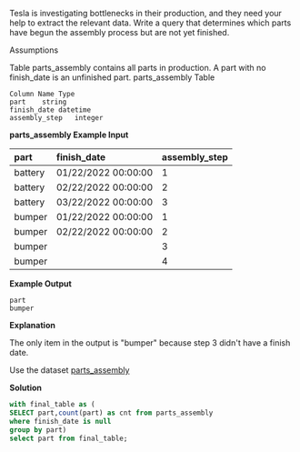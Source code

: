 Tesla is investigating bottlenecks in their production, and they need your help to extract the relevant data. Write a query that determines which parts have begun the assembly process but are not yet finished.

Assumptions

Table parts_assembly contains all parts in production.
A part with no finish_date is an unfinished part.
parts_assembly Table

```shell
Column Name	Type
part	string
finish_date	datetime
assembly_step	integer
```
**parts_assembly Example Input**

| part    | finish_date         | assembly_step |
| :------ | :------------------ | :------------ |
| battery | 01/22/2022 00:00:00 | 1             |
| battery | 02/22/2022 00:00:00 | 2             |
| battery | 03/22/2022 00:00:00 | 3             |
| bumper  | 01/22/2022 00:00:00 | 1             |
| bumper  | 02/22/2022 00:00:00 | 2             |
| bumper  |                     | 3             |
| bumper  |                     | 4             |

**Example Output**

```shell
part
bumper
```
**Explanation**

The only item in the output is "bumper" because step 3 didn't have a finish date.


Use the dataset [parts_assembly](./parts_assembly.csv)

**Solution**

```sql
with final_table as (
SELECT part,count(part) as cnt from parts_assembly 
where finish_date is null
group by part)
select part from final_table;
```